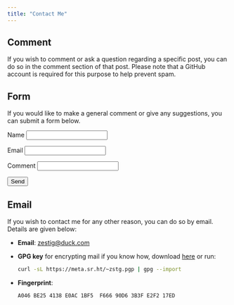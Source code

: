 ```yaml
---
title: "Contact Me"
---
```


## Comment

If you wish to comment or ask a question regarding a specific post, you can do so in the comment section of that post.
Please note that a GitHub account is required for this purpose to help prevent spam.

## Form

If you would like to make a general comment or give any suggestions, you can submit a form below.
<p>
  <form name="contact" class="suggestion" netlify>
    <p>
      <label>Name <input type="text" name="name" /></label>
    </p>
    <p>
      <label>Email <input type="email" name="email" /></label>
    </p>
    <p>
      <label>Comment <input type="text" name="comment" /></label>
    </p>
    <p>
      <button type="submit">Send</button>
    </p>
  </form>
</p>

## Email

If you wish to contact me for any other reason, you can do so by email. Details are given below:

- **Email**: <a href="mailto: zestig@duck.com">zestig@duck.com</a>
- **GPG key** for encrypting mail if you know how, download [here](https://meta.sr.ht/~zstg.pgp) or run:

  ```bash
  curl -sL https://meta.sr.ht/~zstg.pgp | gpg --import
  ```
- **Fingerprint**:
  ```bash
  A046 BE25 4138 E0AC 1BF5  F666 90D6 3B3F E2F2 17ED
  ```
